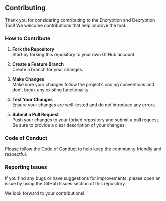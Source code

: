 ## Contributing

Thank you for considering contributing to the Encryption and Decryption Tool! We welcome contributions that help improve the tool.

### How to Contribute

1. **Fork the Repository**  
   Start by forking this repository to your own GitHub account.

2. **Create a Feature Branch**  
   Create a branch for your changes.

3. **Make Changes**  
   Make sure your changes follow the project’s coding conventions and don’t break any existing functionality.

4. **Test Your Changes**  
   Ensure your changes are well-tested and do not introduce any errors.

5. **Submit a Pull Request**  
   Push your changes to your forked repository and submit a pull request. Be sure to provide a clear description of your changes.

### Code of Conduct

Please follow the [Code of Conduct](#) to help keep the community friendly and respectful.

### Reporting Issues

If you find any bugs or have suggestions for improvements, please open an issue by using the GitHub Issues section of this repository.

We look forward to your contributions!
